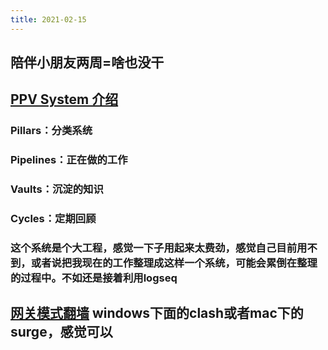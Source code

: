 ```yaml
---
title: 2021-02-15
---
```


## 陪伴小朋友两周=啥也没干
## [PPV System 介绍](https://www.youtube.com/watch?v=d93SGaf82OM)
### Pillars：分类系统
### Pipelines：正在做的工作
### Vaults：沉淀的知识
### Cycles：定期回顾
### 这个系统是个大工程，感觉一下子用起来太费劲，感觉自己目前用不到，或者说把我现在的工作整理成这样一个系统，可能会累倒在整理的过程中。不如还是接着利用logseq
## [网关模式翻墙](https://www.youtube.com/watch?v=f9ohvZyQrmY) windows下面的clash或者mac下的surge，感觉可以
##
